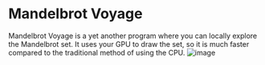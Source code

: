 # Mandelbrot Voyage

Mandelbrot Voyage is a yet another program where you can locally explore the Mandelbrot set. It uses your GPU to draw the set, so it is much faster compared to the traditional method of using the CPU.
![image](https://user-images.githubusercontent.com/77583632/232304758-a1965c1f-1d7f-4bc0-9fbb-1c7ece32dd23.png)
